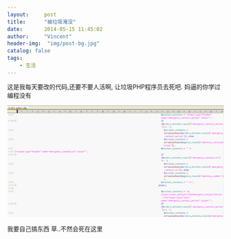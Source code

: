 ```yaml
---
layout:     post
title:      "被垃圾淹没"
date:       2014-05-15 11:45:02
author:     "Vincent"
header-img:  "img/post-bg.jpg"
catalog: false
tags:
    - 生活
---
```


这是我每天要改的代码,还要不要人活啊,
让垃圾PHP程序员去死吧.
妈逼的你学过编程没有

![toursforfun_code_view](/img/in-post/2015_code_view.gif)

我要自己搞东西 草..不然会死在这里










